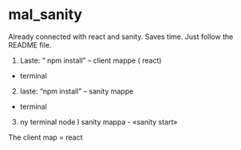 # mal_sanity
Already connected with react and sanity. Saves time. Just follow the README file.

1.	Laste: “ npm install” – client mappe ( react)
- terminal 
2.	laste:  “npm install” – sanity mappe
- terminal
3.	ny terminal node I sanity mappa - «sanity start»


The client map = react 
